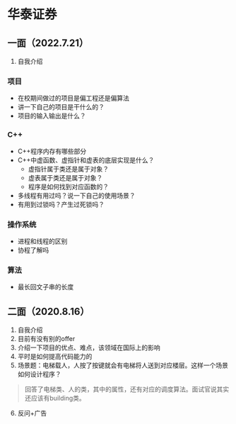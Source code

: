 # 华泰证券
## 一面（2022.7.21）
1. 自我介绍

### 项目
- 在校期间做过的项目是偏工程还是偏算法
- 讲一下自己的项目是干什么的？
- 项目的输入输出是什么？

### C++
- C++程序内存有哪些部分
- C++中虚函数、虚指针和虚表的底层实现是什么？
  - 虚指针属于类还是属于对象？
  - 虚表属于类还是属于对象？
  - 程序是如何找到对应函数的？
- 多线程有用过吗？说一下自己的使用场景？
- 有用到过锁吗？产生过死锁吗？

### 操作系统

- 进程和线程的区别
- 协程了解吗

### 算法
- 最长回文子串的长度

## 二面（2020.8.16）
1. 自我介绍
2. 目前有没有别的offer
3. 介绍一下项目的优点、难点，该领域在国际上的影响
4. 平时是如何提高代码能力的
5. 场景题：电梯载人，人按了按键就会有电梯将人送到对应楼层。这样一个场景如何设计程序？
  > 回答了电梯类、人的类，其中的属性，还有对应的调度算法。面试官说其实还应该有building类。
6. 反问+广告